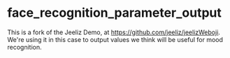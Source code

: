 # face_recognition_parameter_output
This is a fork of the Jeeliz Demo, at https://github.com/jeeliz/jeelizWeboji. We're using it in this case to output values we think will be useful for mood recognition.
